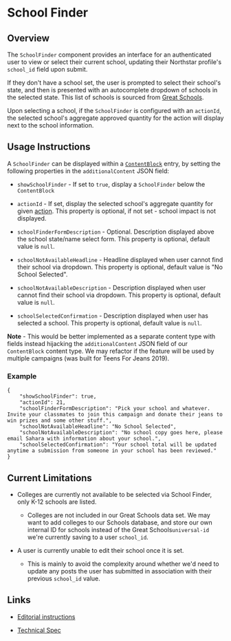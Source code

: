 # School Finder

## Overview

The `SchoolFinder` component provides an interface for an authenticated user to view or select their current school, updating their Northstar profile's `school_id` field upon submit.

If they don't have a school set, the user is prompted to select their school's state, and then is presented with an autocomplete dropdown of schools in the selected state. This list of schools is sourced from [Great Schools](https://www.greatschools.org/).

Upon selecting a school, if the `SchoolFinder` is configured with an `actionId`, the selected school's aggregate approved quantity for the action will display next to the school information.

## Usage Instructions

A `SchoolFinder` can be displayed within a [`ContentBlock`](development/content-types/content-block.md) entry, by setting the following properties in the `additionalContent` JSON field:

- `showSchoolFinder` - If set to `true`, display a `SchoolFinder` below the `ContentBlock`

- `actionId` - If set, display the selected school's aggregate quantity for given [action](https://github.com/DoSomething/rogue/blob/master/docs/endpoints/actions.md). This property is optional, if not set - school impact is not displayed.

- `schoolFinderFormDescription` - Optional. Description displayed above the school state/name select form. This property is optional, default value is `null`.

- `schoolNotAvailableHeadline` - Headline displayed when user cannot find their school via dropdown. This property is optional, default value is "No School Selected".

- `schoolNotAvailableDescription` - Description displayed when user cannot find their school via dropdown. This property is optional, default value is `null`.

- `schoolSelectedConfirmation` - Description displayed when user has selected a school. This property is optional, default value is `null`.

**Note** - This would be better implemented as a separate content type with fields instead hijacking the `additionalContent` JSON field of our `ContentBlock` content type. We may refactor if the feature will be used by multiple campaigns (was built for Teens For Jeans 2019).

### Example

```
{
    "showSchoolFinder": true,
    "actionId": 21,
    "schoolFinderFormDescription": "Pick your school and whatever. Invite your classmates to join this campaign and donate their jeans to win prizes and some other stuff.",
    "schoolNotAvailableHeadline": "No School Selected",
    "schoolNotAvailableDescription": "No school copy goes here, please email Sahara with information about your school.",
    "schoolSelectedConfirmation": "Your school total will be updated anytime a submission from someone in your school has been reviewed."
}
```

## Current Limitations

- Colleges are currently not available to be selected via School Finder, only K-12 schools are listed.

  - Colleges are not included in our Great Schools data set. We may want to add colleges to our Schools database, and store our own internal ID for schools instead of the Great Schools`universal-id` we're currently saving to a user `school_id`.

- A user is currently unable to edit their school once it is set.

  - This is mainly to avoid the complexity around whether we'd need to update any posts the user has submitted in association with their previous `school_id` value.

## Links

- [Editorial instructions](https://docs.google.com/document/d/1_sYkIseRBCUm3TmMvyB7iMAbMj4IOOTOz961rdl_2XY/edit#)

- [Technical Spec](https://docs.google.com/document/d/1c11vXT-nu5TGR4B8LyPPApQDYiTUcjgRMKaSP9nQ20M/edit?usp=sharing)
